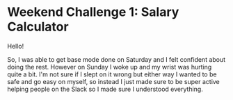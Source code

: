 # Weekend Challenge 1: Salary Calculator
Hello!

So, I was able to get base mode done on Saturday and I felt confident about doing the rest.  However on Sunday I woke up and my wrist was hurting quite a bit. I'm not sure if I slept on it wrong but either way I wanted to be safe and go easy on myself, so instead I just made sure to be super active helping people on the Slack so I made sure I understood everything.
